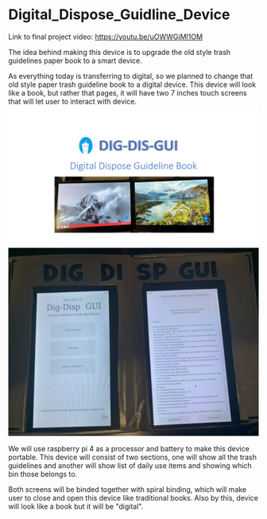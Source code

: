 # Digital_Dispose_Guidline_Device

Link to final project video: https://youtu.be/uOWWGjMI1OM 

The idea behind making this device is to upgrade the old style trash guidelines paper book to a smart device.

As everything today is transferring to digital, so we planned to change that old style paper trash guideline book to a digital 
device. This device will look like a book, but rather that pages, it will have two 7 inches touch screens that will let user 
to interact with device.
![](README.png)
![](https://github.com/gurkiratbanipal/Digital_Dispose_Guideline_Device/blob/master/Pics_and_video_of_complete_project/Final_proj_running.jpg)

We will use raspberry pi 4 as a processor and battery to make this device portable. This device will consist of two sections, 
one will show all the trash guidelines and another will show list of daily use items and showing which bin those belongs to.

Both screens will be binded together with spiral binding, which will make user to close and open this device like traditional
books. Also by this, device will look like a book but it will be "digital".
